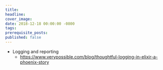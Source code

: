 ```yaml
---
title:
headline:
cover_image:
date: 2018-12-18 00:00:00 -0800
tags:
prerequisite_posts:
published: false
---
```


- Logging and reporting
  - https://www.verypossible.com/blog/thoughtful-logging-in-elixir-a-phoenix-story
